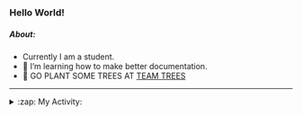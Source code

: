 ### Hello World!

##### About:
- Currently I am a student.
- 🌱 I’m learning how to make better documentation.
- 🌱 GO PLANT SOME TREES AT [TEAM TREES](https://teamtrees.org/)

---
<details>
  <summary>:zap: My Activity:</summary>
  
<!--START_SECTION:waka-->
![Code Time](http://img.shields.io/badge/Code%20Time-1%2C068%20hrs%2048%20mins-blue)

**I'm a Night 🦉** 

```text
🌞 Morning                1650 commits        ███░░░░░░░░░░░░░░░░░░░░░░   10.10 % 
🌆 Daytime                5208 commits        ████████░░░░░░░░░░░░░░░░░   31.89 % 
🌃 Evening                4778 commits        ███████░░░░░░░░░░░░░░░░░░   29.25 % 
🌙 Night                  4697 commits        ███████░░░░░░░░░░░░░░░░░░   28.76 % 
```
📅 **I'm Most Productive on Wednesday** 

```text
Monday                   2377 commits        ████░░░░░░░░░░░░░░░░░░░░░   14.55 % 
Tuesday                  2008 commits        ███░░░░░░░░░░░░░░░░░░░░░░   12.29 % 
Wednesday                3796 commits        ██████░░░░░░░░░░░░░░░░░░░   23.24 % 
Thursday                 2289 commits        ████░░░░░░░░░░░░░░░░░░░░░   14.01 % 
Friday                   1614 commits        ██░░░░░░░░░░░░░░░░░░░░░░░   09.88 % 
Saturday                 1493 commits        ██░░░░░░░░░░░░░░░░░░░░░░░   09.14 % 
Sunday                   2756 commits        ████░░░░░░░░░░░░░░░░░░░░░   16.87 % 
```


📊 **This Week I Spent My Time On** 

```text
🔥 Editors: 
VS Code                  5 hrs 39 mins       █████████████████████████   100.00 % 

🐱‍💻 Projects: 
praise                   2 hrs 17 mins       ██████████░░░░░░░░░░░░░░░   40.60 % 
gdsc-next-weather-app    2 hrs 14 mins       ██████████░░░░░░░░░░░░░░░   39.72 % 
CSF22                    1 hr 6 mins         █████░░░░░░░░░░░░░░░░░░░░   19.68 % 
```


 Last Updated on 20/03/2023 08:06:35 UTC
<!--END_SECTION:waka-->
</details>
